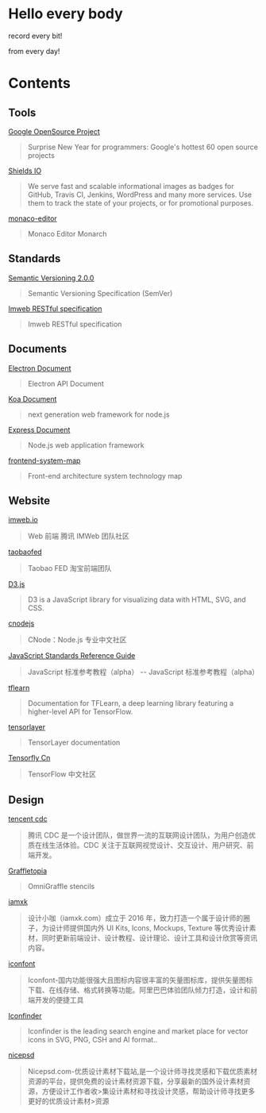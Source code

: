 # Hello every body

record every bit!

from every day!

# Contents

## Tools

[Google OpenSource Project](https://github.com/lienren/document/blob/master/Google%20OpenSource%20Project.md)

> Surprise New Year for programmers: Google's hottest 60 open source projects

[Shields IO](https://shields.io/)

> We serve fast and scalable informational images as badges for GitHub, Travis CI, Jenkins, WordPress and many more services. Use them to track the state of your projects, or for promotional purposes.

[monaco-editor](https://microsoft.github.io/monaco-editor/monarch.html)

> Monaco Editor Monarch

## Standards

[Semantic Versioning 2.0.0](https://semver.org/)

> Semantic Versioning Specification (SemVer)

[Imweb RESTful specification](https://github.com/imweb/RESTful)

> Imweb RESTful specification

## Documents

[Electron Document](https://electronjs.org/docs)

> Electron API Document

[Koa Document](http://koajs.com/)

> next generation web framework for node.js

[Express Document](http://expressjs.com/)

> Node.js web application framework

[frontend-system-map](https://github.com/ouvens/frontend-system-map)

> Front-end architecture system technology map

## Website

[imweb.io](http://imweb.io/)

> Web 前端 腾讯 IMWeb 团队社区

[taobaofed](http://taobaofed.org/)

> Taobao FED 淘宝前端团队

[D3.js](https://d3js.org/)

> D3 is a JavaScript library for visualizing data with HTML, SVG, and CSS.

[cnodejs](https://cnodejs.org/)

> CNode：Node.js 专业中文社区

[JavaScript Standards Reference Guide](http://javascript.ruanyifeng.com/)

> JavaScript 标准参考教程（alpha） -- JavaScript 标准参考教程（alpha）

[tflearn](http://tflearn.org/)

> Documentation for TFLearn, a deep learning library featuring a higher-level API for TensorFlow.

[tensorlayer](http://tensorlayer.readthedocs.io/en/latest/)

> TensorLayer documentation

[Tensorfly Cn](http://www.tensorfly.cn/)

> TensorFlow 中文社区

## Design

[tencent cdc](http://cdc.tencent.com/)

> 腾讯 CDC 是一个设计团队，做世界一流的互联网设计团队，为用户创造优质在线生活体验。CDC 关注于互联网视觉设计、交互设计、用户研究、前端开发。

[Graffletopia](https://www.graffletopia.com/)

> OmniGraffle stencils

[iamxk](https://www.iamxk.com/)

> 设计小咖（iamxk.com）成立于 2016 年，致力打造一个属于设计师的圈子，为设计师提供国内外 UI Kits, Icons, Mockups, Texture 等优秀设计素材，同时更新前端设计、设计教程、设计理论、设计工具和设计欣赏等资讯内容。

[iconfont](http://www.iconfont.cn/)

> Iconfont-国内功能很强大且图标内容很丰富的矢量图标库，提供矢量图标下载、在线存储、格式转换等功能。阿里巴巴体验团队倾力打造，设计和前端开发的便捷工具

[Iconfinder](https://www.iconfinder.com/)

> Iconfinder is the leading search engine and market place for vector icons in SVG, PNG, CSH and AI format..

[nicepsd](https://www.nicepsd.com/)

> Nicepsd.com-优质设计素材下载站,是一个设计师寻找灵感和下载优质素材资源的平台，提供免费的设计素材资源下载，分享最新的国外设计素材资源，方便设计工作者收>集设计素材和寻找设计灵感，帮助设计师寻找更多更好的优质设计素材>资源
